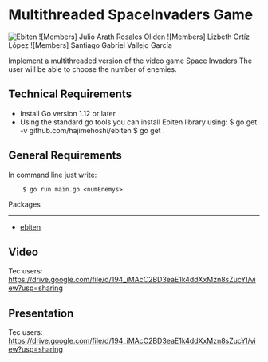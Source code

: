 # Multithreaded SpaceInvaders Game

![Ebiten](https://img.shields.io/badge/version-1.12.4-blue)
![Members] Julio Arath Rosales Oliden
![Members] Lizbeth Ortíz López
![Members] Santiago Gabriel Vallejo García

Implement a multithreaded version of the video game Space Invaders
The user will be able to choose the number of enemies.

## Technical Requirements

- Install Go version 1.12 or later
- Using the standard go tools you can install Ebiten library using:
  $ go get -v github.com/hajimehoshi/ebiten
  $ go get .

## General Requirements

In command line just write:

        $ go run main.go <numEnemys>

Packages

---

- [ebiten](https://pkg.go.dev/github.com/hajimehoshi/ebiten/v2)

## Video

Tec users:
https://drive.google.com/file/d/194_iMAcC2BD3eaE1k4ddXxMzn8sZucYI/view?usp=sharing

## Presentation

Tec users:
https://drive.google.com/file/d/194_iMAcC2BD3eaE1k4ddXxMzn8sZucYI/view?usp=sharing
